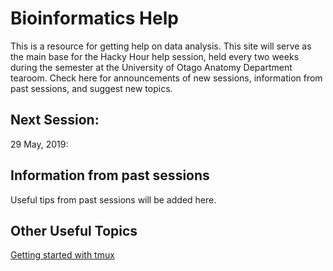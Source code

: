 
# Bioinformatics Help

This is a resource for getting help on data analysis. This site will serve as the main base for the Hacky Hour help session, held every two weeks during the semester at the University of Otago Anatomy Department tearoom. Check here for announcements of new sessions, information from past sessions, and suggest new topics. 

## Next Session:

29 May, 2019: 

## Information from past sessions

Useful tips from past sessions will be added here. 

## Other Useful Topics

[Getting started with tmux](topics/tmux_basics)

